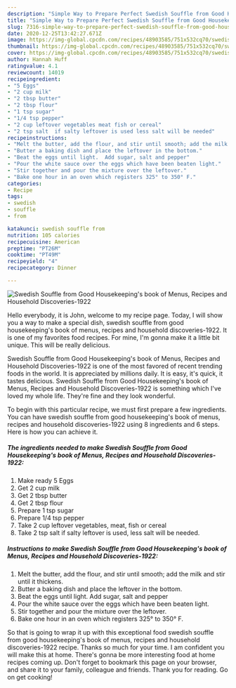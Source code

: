 ```yaml
---
description: "Simple Way to Prepare Perfect Swedish Souffle from Good Housekeeping&amp;#39;s book of Menus, Recipes and Household Discoveries-1922"
title: "Simple Way to Prepare Perfect Swedish Souffle from Good Housekeeping&amp;#39;s book of Menus, Recipes and Household Discoveries-1922"
slug: 7316-simple-way-to-prepare-perfect-swedish-souffle-from-good-housekeeping-and-39-s-book-of-menus-recipes-and-household-discoveries-1922
date: 2020-12-25T13:42:27.671Z
image: https://img-global.cpcdn.com/recipes/48903585/751x532cq70/swedish-souffle-from-good-housekeepings-book-of-menus-recipes-and-household-discoveries-1922-recipe-main-photo.jpg
thumbnail: https://img-global.cpcdn.com/recipes/48903585/751x532cq70/swedish-souffle-from-good-housekeepings-book-of-menus-recipes-and-household-discoveries-1922-recipe-main-photo.jpg
cover: https://img-global.cpcdn.com/recipes/48903585/751x532cq70/swedish-souffle-from-good-housekeepings-book-of-menus-recipes-and-household-discoveries-1922-recipe-main-photo.jpg
author: Hannah Huff
ratingvalue: 4.1
reviewcount: 14019
recipeingredient:
- "5 Eggs"
- "2 cup milk"
- "2 tbsp butter"
- "2 tbsp flour"
- "1 tsp sugar"
- "1/4 tsp pepper"
- "2 cup leftover vegetables meat fish or cereal"
- "2 tsp salt  if salty leftover is used less salt will be needed"
recipeinstructions:
- "Melt the butter, add the flour, and stir until smooth; add the milk and stir until it thickens."
- "Butter a baking dish and place the leftover in the bottom."
- "Beat the eggs until light.  Add sugar, salt and pepper"
- "Pour the white sauce over the eggs which have been beaten light."
- "Stir together and pour the mixture over the leftover."
- "Bake one hour in an oven which registers 325° to 350° F."
categories:
- Recipe
tags:
- swedish
- souffle
- from

katakunci: swedish souffle from 
nutrition: 105 calories
recipecuisine: American
preptime: "PT26M"
cooktime: "PT49M"
recipeyield: "4"
recipecategory: Dinner

---
```



![Swedish Souffle from Good Housekeeping&#39;s book of Menus, Recipes and Household Discoveries-1922](https://img-global.cpcdn.com/recipes/48903585/751x532cq70/swedish-souffle-from-good-housekeepings-book-of-menus-recipes-and-household-discoveries-1922-recipe-main-photo.jpg)

Hello everybody, it is John, welcome to my recipe page. Today, I will show you a way to make a special dish, swedish souffle from good housekeeping&#39;s book of menus, recipes and household discoveries-1922. It is one of my favorites food recipes. For mine, I'm gonna make it a little bit unique. This will be really delicious.

Swedish Souffle from Good Housekeeping&#39;s book of Menus, Recipes and Household Discoveries-1922 is one of the most favored of recent trending foods in the world. It is appreciated by millions daily. It is easy, it's quick, it tastes delicious. Swedish Souffle from Good Housekeeping&#39;s book of Menus, Recipes and Household Discoveries-1922 is something which I've loved my whole life. They're fine and they look wonderful.




To begin with this particular recipe, we must first prepare a few ingredients. You can have swedish souffle from good housekeeping&#39;s book of menus, recipes and household discoveries-1922 using 8 ingredients and 6 steps. Here is how you can achieve it.

<!--inarticleads1-->

##### The ingredients needed to make Swedish Souffle from Good Housekeeping&#39;s book of Menus, Recipes and Household Discoveries-1922:

1. Make ready 5 Eggs
1. Get 2 cup milk
1. Get 2 tbsp butter
1. Get 2 tbsp flour
1. Prepare 1 tsp sugar
1. Prepare 1/4 tsp pepper
1. Take 2 cup leftover vegetables, meat, fish or cereal
1. Take 2 tsp salt  if salty leftover is used, less salt will be needed.




<!--inarticleads2-->

##### Instructions to make Swedish Souffle from Good Housekeeping&#39;s book of Menus, Recipes and Household Discoveries-1922:

1. Melt the butter, add the flour, and stir until smooth; add the milk and stir until it thickens.
1. Butter a baking dish and place the leftover in the bottom.
1. Beat the eggs until light.  Add sugar, salt and pepper
1. Pour the white sauce over the eggs which have been beaten light.
1. Stir together and pour the mixture over the leftover.
1. Bake one hour in an oven which registers 325° to 350° F.




So that is going to wrap it up with this exceptional food swedish souffle from good housekeeping&#39;s book of menus, recipes and household discoveries-1922 recipe. Thanks so much for your time. I am confident you will make this at home. There's gonna be more interesting food at home recipes coming up. Don't forget to bookmark this page on your browser, and share it to your family, colleague and friends. Thank you for reading. Go on get cooking!
